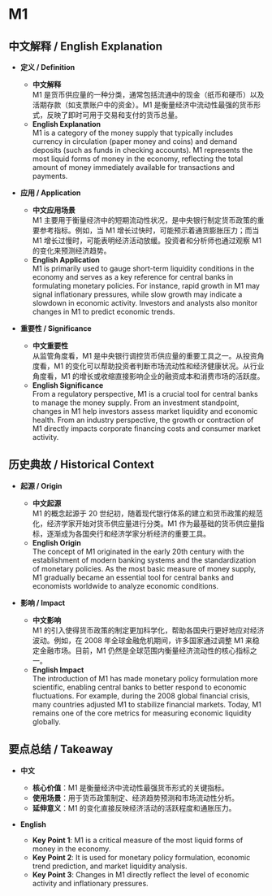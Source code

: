 # M1

## 中文解释 / English Explanation

* **定义 / Definition**  
  - **中文解释**  
    M1 是货币供应量的一种分类，通常包括流通中的现金（纸币和硬币）以及活期存款（如支票账户中的资金）。M1 是衡量经济中流动性最强的货币形式，反映了即时可用于交易和支付的货币总量。  
  - **English Explanation**  
    M1 is a category of the money supply that typically includes currency in circulation (paper money and coins) and demand deposits (such as funds in checking accounts). M1 represents the most liquid forms of money in the economy, reflecting the total amount of money immediately available for transactions and payments.

* **应用 / Application**  
  - **中文应用场景**  
    M1 主要用于衡量经济中的短期流动性状况，是中央银行制定货币政策的重要参考指标。例如，当 M1 增长过快时，可能预示着通货膨胀压力；而当 M1 增长过慢时，可能表明经济活动放缓。投资者和分析师也通过观察 M1 的变化来预测经济趋势。  
  - **English Application**  
    M1 is primarily used to gauge short-term liquidity conditions in the economy and serves as a key reference for central banks in formulating monetary policies. For instance, rapid growth in M1 may signal inflationary pressures, while slow growth may indicate a slowdown in economic activity. Investors and analysts also monitor changes in M1 to predict economic trends.

* **重要性 / Significance**  
  - **中文重要性**  
    从监管角度看，M1 是中央银行调控货币供应量的重要工具之一。从投资角度看，M1 的变化可以帮助投资者判断市场流动性和经济健康状况。从行业角度看，M1 的增长或收缩直接影响企业的融资成本和消费市场的活跃度。  
  - **English Significance**  
    From a regulatory perspective, M1 is a crucial tool for central banks to manage the money supply. From an investment standpoint, changes in M1 help investors assess market liquidity and economic health. From an industry perspective, the growth or contraction of M1 directly impacts corporate financing costs and consumer market activity.

## 历史典故 / Historical Context

* **起源 / Origin**  
  - **中文起源**  
    M1 的概念起源于 20 世纪初，随着现代银行体系的建立和货币政策的规范化，经济学家开始对货币供应量进行分类。M1 作为最基础的货币供应量指标，逐渐成为各国央行和经济学家分析经济的重要工具。  
  - **English Origin**  
    The concept of M1 originated in the early 20th century with the establishment of modern banking systems and the standardization of monetary policies. As the most basic measure of money supply, M1 gradually became an essential tool for central banks and economists worldwide to analyze economic conditions.

* **影响 / Impact**  
  - **中文影响**  
    M1 的引入使得货币政策的制定更加科学化，帮助各国央行更好地应对经济波动。例如，在 2008 年全球金融危机期间，许多国家通过调整 M1 来稳定金融市场。目前，M1 仍然是全球范围内衡量经济流动性的核心指标之一。  
  - **English Impact**  
    The introduction of M1 has made monetary policy formulation more scientific, enabling central banks to better respond to economic fluctuations. For example, during the 2008 global financial crisis, many countries adjusted M1 to stabilize financial markets. Today, M1 remains one of the core metrics for measuring economic liquidity globally.

## 要点总结 / Takeaway

* **中文**  
  - **核心价值**：M1 是衡量经济中流动性最强货币形式的关键指标。  
  - **使用场景**：用于货币政策制定、经济趋势预测和市场流动性分析。  
  - **延伸意义**：M1 的变化直接反映经济活动的活跃程度和通胀压力。  

* **English**  
  - **Key Point 1**: M1 is a critical measure of the most liquid forms of money in the economy.  
  - **Key Point 2**: It is used for monetary policy formulation, economic trend prediction, and market liquidity analysis.  
  - **Key Point 3**: Changes in M1 directly reflect the level of economic activity and inflationary pressures.